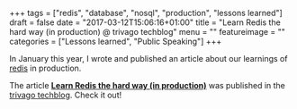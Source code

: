 +++
tags = ["redis", "database", "nosql", "production", "lessons learned"]
draft = false
date = "2017-03-12T15:06:16+01:00"
title = "Learn Redis the hard way (in production) @ trivago techblog"
menu = ""
featureimage = ""
categories = ["Lessons learned", "Public Speaking"]
+++

In January this year, I wrote and published an article about our learnings of [redis](https://redis.io/) in production.

The article **[Learn Redis the hard way (in production)](http://tech.trivago.com/2017/01/25/learn-redis-the-hard-way-in-production/)** was published in the [trivago techblog](http://tech.trivago.com/).
Check it out!